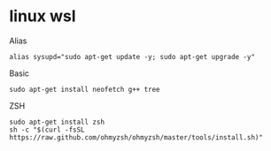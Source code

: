 # linux wsl

Alias
```
alias sysupd="sudo apt-get update -y; sudo apt-get upgrade -y"
```

Basic
```
sudo apt-get install neofetch g++ tree 
```


ZSH
```
sudo apt-get install zsh
sh -c "$(curl -fsSL https://raw.github.com/ohmyzsh/ohmyzsh/master/tools/install.sh)"
```
